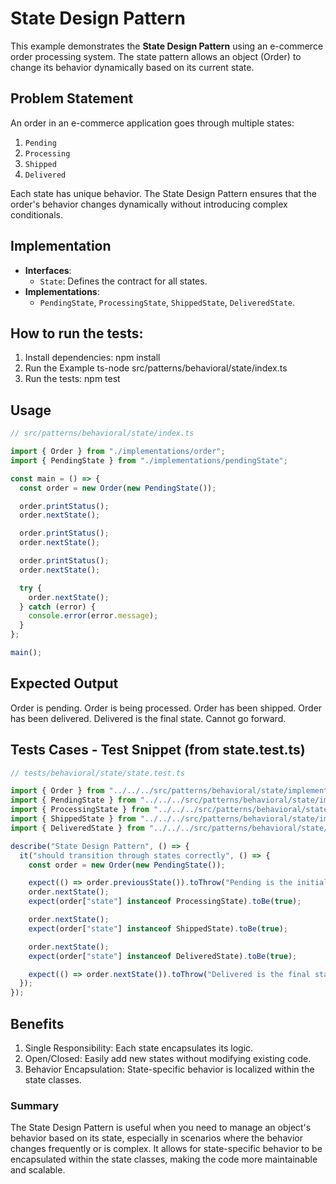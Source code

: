 # State Design Pattern

This example demonstrates the **State Design Pattern** using an e-commerce order processing system. The state pattern allows an object (Order) to change its behavior dynamically based on its current state.

## Problem Statement

An order in an e-commerce application goes through multiple states:
1. `Pending`
2. `Processing`
3. `Shipped`
4. `Delivered`

Each state has unique behavior. The State Design Pattern ensures that the order's behavior changes dynamically without introducing complex conditionals.

## Implementation

- **Interfaces**:
  - `State`: Defines the contract for all states.
- **Implementations**:
  - `PendingState`, `ProcessingState`, `ShippedState`, `DeliveredState`.

## How to run the tests:
1. Install dependencies:
   npm install
2. Run the Example
   ts-node src/patterns/behavioral/state/index.ts
3. Run the tests:
   npm test

## Usage
```ts
// src/patterns/behavioral/state/index.ts

import { Order } from "./implementations/order";
import { PendingState } from "./implementations/pendingState";

const main = () => {
  const order = new Order(new PendingState());

  order.printStatus();
  order.nextState();

  order.printStatus();
  order.nextState();

  order.printStatus();
  order.nextState();

  try {
    order.nextState();
  } catch (error) {
    console.error(error.message);
  }
};

main();
```

## Expected Output
Order is pending.
Order is being processed.
Order has been shipped.
Order has been delivered.
Delivered is the final state. Cannot go forward.

## Tests Cases - Test Snippet (from state.test.ts)
```ts
// tests/behavioral/state/state.test.ts

import { Order } from "../../../src/patterns/behavioral/state/implementations/order";
import { PendingState } from "../../../src/patterns/behavioral/state/implementations/pendingState";
import { ProcessingState } from "../../../src/patterns/behavioral/state/implementations/processingState";
import { ShippedState } from "../../../src/patterns/behavioral/state/implementations/shippedState";
import { DeliveredState } from "../../../src/patterns/behavioral/state/implementations/deliveredState";

describe("State Design Pattern", () => {
  it("should transition through states correctly", () => {
    const order = new Order(new PendingState());

    expect(() => order.previousState()).toThrow("Pending is the initial state. Cannot go back.");
    order.nextState();
    expect(order["state"] instanceof ProcessingState).toBe(true);

    order.nextState();
    expect(order["state"] instanceof ShippedState).toBe(true);

    order.nextState();
    expect(order["state"] instanceof DeliveredState).toBe(true);

    expect(() => order.nextState()).toThrow("Delivered is the final state. Cannot go forward.");
  });
});

```

## Benefits
1. Single Responsibility: Each state encapsulates its logic.
2. Open/Closed: Easily add new states without modifying existing code.
3. Behavior Encapsulation: State-specific behavior is localized within the state classes.


### Summary
The State Design Pattern is useful when you need to manage an object's behavior based on its state, especially in scenarios where the behavior changes frequently or is complex. It allows for state-specific behavior to be encapsulated within the state classes, making the code more maintainable and scalable.